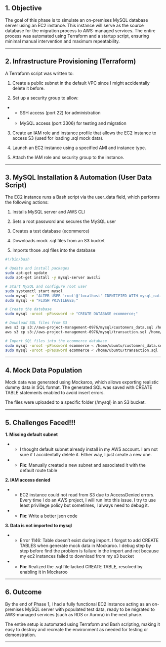 
## 1. Objective

The goal of this phase is to simulate an on-premises MySQL database server using an EC2 instance. This instance will serve as the source database for the migration process to AWS-managed services. The entire process was automated using Terraform and a startup script, ensuring minimal manual intervention and maximum repeatability.

---

## 2. Infrastructure Provisioning (Terraform)

A Terraform script was written to:

1. Create a public subnet in the default VPC since I might accidentally delete it before. 

2. Set up a security group to allow:
- - SSH access (port 22) for administration
- - MySQL access (port 3306) for testing and migration 

3. Create an IAM role and instance profile that allows the EC2 instance to access S3 (used for loading .sql mock data).  

4. Launch an EC2 instance using a specified AMI and instance type. 

5. Attach the IAM role and security group to the instance.   

---

## 3. MySQL Installation & Automation (User Data Script)

The EC2 instance runs a Bash script via the user_data field, which performs the following actions:

1. Installs MySQL server and AWS CLI

2. Sets a root password and secures the MySQL user

3. Creates a test database (ecommerce)

4. Downloads mock .sql files from an S3 bucket

5. Imports those .sql files into the database

``` bash
#!/bin/bash

# Update and install packages
sudo apt-get update
sudo apt-get install -y mysql-server awscli

# Start MySQL and configure root user
sudo systemctl start mysql
sudo mysql -e "ALTER USER 'root'@'localhost' IDENTIFIED WITH mysql_native_password BY 'Password';"
sudo mysql -e "FLUSH PRIVILEGES;"

# Create the database
sudo mysql -uroot -pPassword -e "CREATE DATABASE ecommerce;"

# Download SQL files from S3
aws s3 cp s3://aws-project-management-0976/mysql/customers_data.sql /home/ubuntu/customers_data.sql
aws s3 cp s3://aws-project-management-0976/mysql/transaction.sql /home/ubuntu/transaction.sql

# Import SQL files into the ecommerce database
sudo mysql -uroot -pPassword ecommerce < /home/ubuntu/customers_data.sql
sudo mysql -uroot -pPassword ecommerce < /home/ubuntu/transaction.sql

```

---

## 4. Mock Data Population

Mock data was generated using Mockaroo, which allows exporting realistic dummy data in SQL format. The generated SQL was saved with CREATE TABLE statements enabled to avoid insert errors.

The files were uploaded to a specific folder (/mysql) in an S3 bucket.

---

## 5. Challenges Faced!!!

**1. Missing default subnet**
- - I thought default subnet already install in my AWS account. I am not sure if I accidentally delete it. Either way, I just create a new one.
- - **Fix**: Manually created a new subnet and associated it with the default route table

**2. IAM access denied**
- - EC2 instance could not read from S3 due to AccessDenied errors. Every time I do an AWS project, I will run into this issue. I try to use least privillege policy but sometimes, I always need to debug it.
- - **Fix**: Write a better json code

**3. Data is not imported to mysql**
- - Error 1146: Table doesn’t exist during import. I forgot to add CREATE TABLES when generate mock data in Mockaroo. I debug step by step before find the problem is failure in the import and not because my ec2 instances failed to download from my s3 bucket
- - **Fix**: Realized the .sql file lacked CREATE TABLE, resolved by enabling it in Mockaroo


---

## 6. Outcome

By the end of Phase 1, I had a fully functional EC2 instance acting as an on-premises MySQL server with populated test data, ready to be migrated to AWS-managed services (such as RDS or Aurora) in the next phase.

The entire setup is automated using Terraform and Bash scripting, making it easy to destroy and recreate the environment as needed for testing or demonstration.

---
